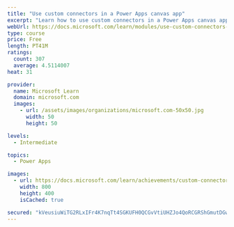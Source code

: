 ```yaml
---
title: "Use custom connectors in a Power Apps canvas app"
excerpt: "Learn how to use custom connectors in a Power Apps canvas app."
webUrl: https://docs.microsoft.com/learn/modules/use-custom-connectors-in-powerapps-canvas-app/
type: course
price: Free
length: PT41M
ratings:
  count: 307
  average: 4.5114007
heat: 31

provider:
  name: Microsoft Learn
  domain: microsoft.com
  images:
    - url: /assets/images/organizations/microsoft.com-50x50.jpg
      width: 50
      height: 50

levels:
  - Intermediate

topics:
  - Power Apps

images:
  - url: https://docs.microsoft.com/learn/achievements/custom-connectors-social.png
    width: 800
    height: 400
    isCached: true

secured: "kVeusiuWiTG2RLxIFr4K7nqTt4SGKUFH0QCGvVtiUHZJo4QoRCGRShGmutDGwQsSV9DQASvb4NgSnqI+lJpM2Po/MjB7cLKrnY7/XSVXGPmfSmVlg5kvUxxQSq6pPoiGGKO46g+ajtkMzHXrOxLW/vQmNNhkMnZpBde8LLTgewJn5NPRsYA7HpvW9si8L45ur0eP+GGO+z+nmfBgzyXcp7VXRNs5LNBjMzIqtMzoi63pnOOvUHKk+OVYR46EWIO6ow3vntJ6ltXXULv8GXZAKQ4hdmUsWhs2sk/s4chhcQCJLXAqJwrPPbkYBNF8S864qgdC6R2FvnJ/HTU0S7wY58FFUGf2tDtaNnMDBGzllJv4vDf1ocK+e0z+sOXEAbLBlZbAOkRlXkn3KkiGeRVkVxlfMq+cCjymWhUXV1JRi00=;Vl7ekGk5dOW26XmkRw7E5Q=="
---
```


